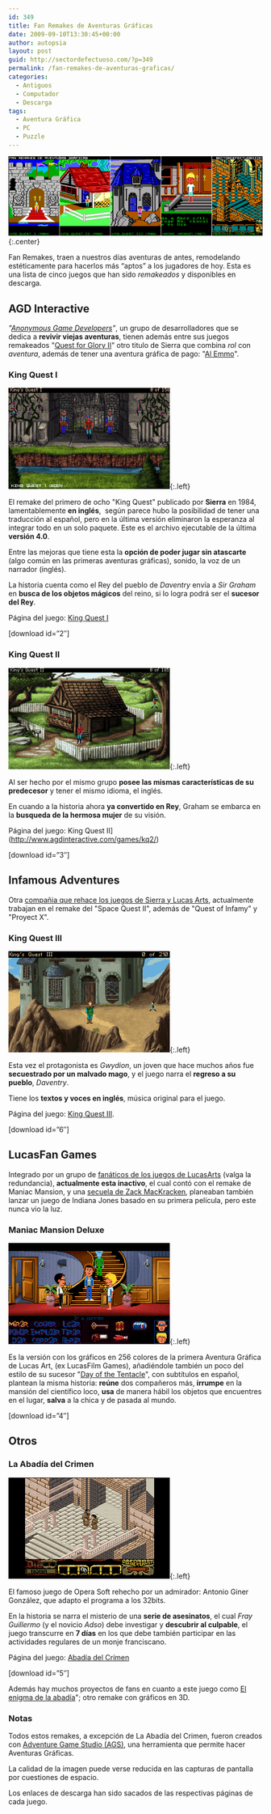 ```yaml
---
id: 349
title: Fan Remakes de Aventuras Gráficas
date: 2009-09-10T13:30:45+00:00
author: autopsia
layout: post
guid: http://sectordefectuoso.com/?p=349
permalink: /fan-remakes-de-aventuras-graficas/
categories:
  - Antiguos
  - Computador
  - Descarga
tags:
  - Aventura Gráfica
  - PC
  - Puzzle
---
```

![Fan Remakes de Aventuras Gráficas](/images/2009/09/remakefansav640.png){:.center}

  Fan Remakes, traen a nuestros días aventuras de antes, remodelando estéticamente para hacerlos más &#8220;aptos&#8221; a los jugadores de hoy. Esta es una lista de cinco juegos que han sido _remakeados_ y disponibles en descarga.
  <!--more-->

## AGD Interactive
  _"[Anonymous Game Developers](http://www.agdinteractive.com/)"_, un grupo de desarrolladores que se dedica a **revivir viejas aventuras**, tienen además entre sus juegos remakeados "[Quest for Glory II](http://www.agdinteractive.com/games/qfg2/)" otro titulo de Sierra que combina _rol_ con _aventura_, además de tener una aventura gráfica de pago: "[Al Emmo](http://www.alemmo.com/)".

###  King Quest I

  ![King Quest I](/images/2009/09/kq1.png){:.left}

  El remake del primero de ocho "King Quest" publicado por **Sierra** en 1984, lamentablemente **en inglés**,  según parece hubo la posibilidad de tener una traducción al español, pero en la última versión eliminaron la esperanza al integrar todo en un solo paquete. Este es el archivo ejecutable de la última **versión 4.0**.


  Entre las mejoras que tiene esta la **opción de poder jugar sin atascarte** (algo común en las primeras aventuras gráficas), sonido, la voz de un narrador (inglés).


  La historia cuenta como el Rey del pueblo de _Daventry_ envía a _Sir Graham_ en **busca de los objetos mágicos** del reino, si lo logra podrá ser el **sucesor del Rey**.


  Página del juego: [King Quest I](http://www.agdinteractive.com/games/kq1/)


  [download id=&#8221;2&#8243;]


### King Quest II


  ![King Quest II](/images/2009/09/kq2.png){:.left}

  Al ser hecho por el mismo grupo **posee las mismas características de su predecesor** y tener el mismo idioma, el inglés.


  En cuando a la historia ahora **ya convertido en Rey**, Graham se embarca en la **busqueda de la hermosa mujer** de su visión.


  Página del juego: King Quest II](http://www.agdinteractive.com/games/kq2/)


  [download id=&#8221;3&#8243;]


## Infamous Adventures

  Otra [compañia que rehace los juegos de Sierra y Lucas Arts](http://www.infamous-adventures.com/), actualmente trabajan en el remake del "Space Quest II", además de "Quest of Infamy" y "Proyect X".


### King Quest III

  ![King Quest III](/images/2009/09/kq3.png){:.left}

  Esta vez el protagonista es _Gwydion_, un joven que hace muchos años fue **secuestrado por un malvado mago**, y el juego narra el **regreso a su pueblo**, _Daventry_.

  Tiene los **textos y voces en inglés**, música original para el juego.

  Página del juego: [King Quest III](http://www.infamous-adventures.com/kq3/index.php).

  [download id=&#8221;6&#8243;]

## LucasFan Games

  Integrado por un grupo de [fanáticos de los juegos de LucasArts](http://www.lucasfangames.de/) (valga la redundancia), **actualmente esta inactivo**, el cual contó con el remake de Maniac Mansion, y una [secuela de Zack MacKracken](http://www.maniac-mansion-mania.com/index.php?option=com_content&task=view&id=120&Itemid=77), planeaban también lanzar un juego de Indiana Jones basado en su primera película, pero este nunca vio la luz.

###  Maniac Mansion Deluxe

  ![Maniac Mansion Deluxe](/images/2009/09/mmd.png){:.left}

  Es la versión con los gráficos en 256 colores de la primera Aventura Gráfica de Lucas Art, (ex LucasFilm Games), añadiéndole también un poco del estilo de su sucesor "[Day of the Tentacle](http://es.wikipedia.org/wiki/Day_of_the_Tentacle)", con subtítulos en español, plantean la misma historia: **reúne** dos compañeros más, **irrumpe** en la mansión del científico loco, **usa** de manera hábil los objetos que encuentres en el lugar, **salva** a la chica y de pasada al mundo.

  [download id=&#8221;4&#8243;]

## Otros

### La Abadía del Crimen

  ![La Abadia del Crímen](/images/2009/09/abadiarmk.png){:.left}

  El famoso juego de Opera Soft rehecho por un admirador: Antonio Giner González, que adapto el programa a los 32bits.


  En la historia se narra el misterio de una **serie de asesinatos**, el cual _Fray Guillermo_ (y el novicio _Adso_) debe investigar y **descubrir al culpable**, el juego transcurre en **7 días** en los que debe también participar en las actividades regulares de un monje franciscano.


  Página del juego: [Abadía del Crímen](http://www.abadiadelcrimen.com/)


  [download id=&#8221;5&#8243;]


  Además hay muchos proyectos de fans en cuanto a este juego como [El enigma de la abadía](http://www.elenigmadelaabadia.com/)"; otro remake con gráficos en 3D.


### Notas

  Todos estos remakes, a excepción de La Abadía del Crimen, fueron creados con [Adventure Game Studio (AGS)](http://www.adventuregamestudio.co.uk/), una herramienta que permite hacer Aventuras Gráficas.


  La calidad de la imagen puede verse reducida en las capturas de pantalla por cuestiones de espacio.


  Los enlaces de descarga han sido sacados de las respectivas páginas de cada juego.
